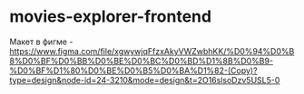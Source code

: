 # movies-explorer-frontend

Макет в фигме - https://www.figma.com/file/xgwywjqFfzxAkyVWZwbhKK/%D0%94%D0%B8%D0%BF%D0%BB%D0%BE%D0%BC%D0%BD%D1%8B%D0%B9-%D0%BF%D1%80%D0%BE%D0%B5%D0%BA%D1%82-(Copy)?type=design&node-id=24-3210&mode=design&t=2O16slsoDzv5USL5-0
